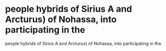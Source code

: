 # people hybrids of Sirius A and Arcturus) of Nohassa, into participating in the

people hybrids of Sirius A and Arcturus) of Nohassa, into participating in the
